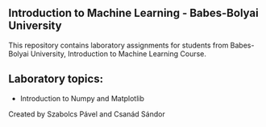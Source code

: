 ## Introduction to Machine Learning - Babes-Bolyai University

This repository contains laboratory assignments for students from Babes-Bolyai University, Introduction to Machine Learning Course. 

## Laboratory topics:
* Introduction to Numpy and Matplotlib

Created by Szabolcs Pável and Csanád Sándor
